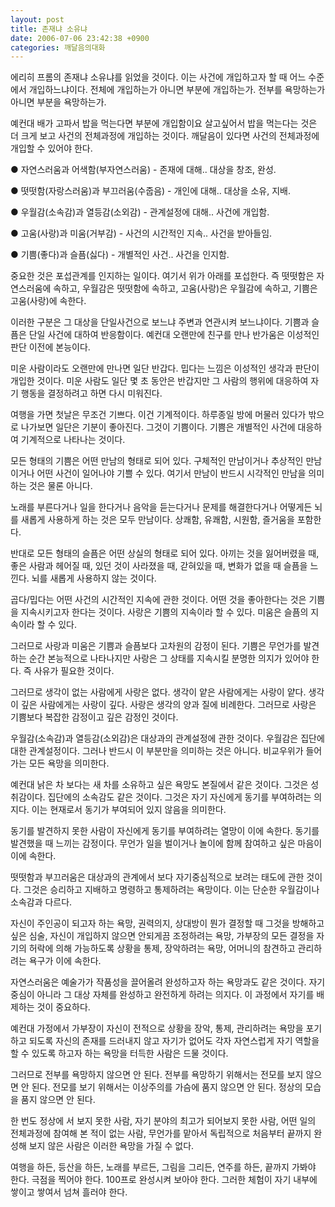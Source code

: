```yaml
---
layout: post
title: 존재냐 소유냐
date: 2006-07-06 23:42:38 +0900
categories: 깨달음의대화
---
```


  
에리히 프롬의 존재냐 소유냐를 읽었을 것이다. 이는 사건에 개입하고자 할 때 어느 수준에서 개입하느냐이다. 전체에 개입하는가 아니면 부분에 개입하는가. 전부를 욕망하는가 아니면 부분을 욕망하는가. 
  

  
예컨대 배가 고파서 밥을 먹는다면 부분에 개입함이요 살고싶어서 밥을 먹는다는 것은 더 크게 보고 사건의 전체과정에 개입하는 것이다. 깨달음이 있다면 사건의 전체과정에 개입할 수 있어야 한다.
  

  
● 자연스러움과 어색함(부자연스러움) - 존재에 대해.. 대상을 창조, 완성.
  
● 떳떳함(자랑스러움)과 부끄러움(수줍음) - 개인에 대해.. 대상을 소유, 지배.
  
● 우월감(소속감)과 열등감(소외감) - 관계설정에 대해.. 사건에 개입함.
  
● 고움(사랑)과 미움(거부감) - 사건의 시간적인 지속.. 사건을 받아들임.
  
● 기쁨(좋다)과 슬픔(싫다) - 개별적인 사건.. 사건을 인지함.
  

  
중요한 것은 포섭관계를 인지하는 일이다. 여기서 위가 아래를 포섭한다. 즉 떳떳함은 자연스러움에 속하고, 우월감은 떳떳함에 속하고, 고움(사랑)은 우월감에 속하고, 기쁨은 고움(사랑)에 속한다. 
  

  
이러한 구분은 그 대상을 단일사건으로 보느냐 주변과 연관시켜 보느냐이다. 기쁨과 슬픔은 단일 사건에 대하여 반응함이다. 예컨대 오랜만에 친구를 만나 반가움은 이성적인 판단 이전에 본능이다.
  

  
미운 사람이라도 오랜만에 만나면 일단 반갑다. 밉다는 느낌은 이성적인 생각과 판단이 개입한 것이다. 미운 사람도 일단 몇 초 동안은 반갑지만 그 사람의 행위에 대응하여 자기 행동을 결정하려고 하면 다시 미워진다. 
  

  
여행을 가면 첫날은 무조건 기쁘다. 이건 기계적이다. 하루종일 방에 머물러 있다가 밖으로 나가보면 일단은 기분이 좋아진다. 그것이 기쁨이다. 기쁨은 개별적인 사건에 대응하여 기계적으로 나타나는 것이다. 
  

  
모든 형태의 기쁨은 어떤 만남의 형태로 되어 있다. 구체적인 만남이거나 추상적인 만남이거나 어떤 사건이 일어나야 기쁠 수 있다. 여기서 만남이 반드시 시각적인 만남을 의미하는 것은 물론 아니다. 
  

  
노래를 부른다거나 일을 한다거나 음악을 듣는다거나 문제를 해결한다거나 어떻게든 뇌를 새롭게 사용하게 하는 것은 모두 만남이다. 상쾌함, 유쾌함, 시원함, 즐거움을 포함한다. 
  

  
반대로 모든 형태의 슬픔은 어떤 상실의 형태로 되어 있다. 아끼는 것을 잃어버렸을 때, 좋은 사람과 헤어질 때, 있던 것이 사라졌을 때, 갇혀있을 때, 변화가 없을 때 슬픔을 느낀다. 뇌를 새롭게 사용하지 않는 것이다. 
  

  
곱다/밉다는 어떤 사건의 시간적인 지속에 관한 것이다. 어떤 것을 좋아한다는 것은 기쁨을 지속시키고자 한다는 것이다. 사랑은 기쁨의 지속이라 할 수 있다. 미움은 슬픔의 지속이라 할 수 있다. 
  

  
그러므로 사랑과 미움은 기쁨과 슬픔보다 고차원의 감정이 된다. 기쁨은 무언가를 발견하는 순간 본능적으로 나타나지만 사랑은 그 상태를 지속시킬 분명한 의지가 있어야 한다. 즉 사유가 필요한 것이다. 
  

  
그러므로 생각이 없는 사람에게 사랑은 없다. 생각이 얕은 사람에게는 사랑이 얕다. 생각이 깊은 사람에게는 사랑이 깊다. 사랑은 생각의 양과 질에 비례한다. 그러므로 사랑은 기쁨보다 복잡한 감정이고 깊은 감정인 것이다. 
  

  
우월감(소속감)과 열등감(소외감)은 대상과의 관계설정에 관한 것이다. 우월감은 집단에 대한 관계설정이다. 그러나 반드시 이 부분만을 의미하는 것은 아니다. 비교우위가 들어가는 모든 욕망을 의미한다. 
  

  
예컨대 낡은 차 보다는 새 차를 소유하고 싶은 욕망도 본질에서 같은 것이다. 그것은 성취감이다. 집단에의 소속감도 같은 것이다. 그것은 자기 자신에게 동기를 부여하려는 의지다. 이는 현재로서 동기가 부여되어 있지 않음을 의미한다. 
  

  
동기를 발견하지 못한 사람이 자신에게 동기를 부여하려는 열망이 이에 속한다. 동기를 발견했을 때 느끼는 감정이다. 무언가 일을 벌이거나 놀이에 함께 참여하고 싶은 마음이 이에 속한다. 
  

  
떳떳함과 부끄러움은 대상과의 관계에서 보다 자기중심적으로 보려는 태도에 관한 것이다. 그것은 승리하고 지배하고 명령하고 통제하려는 욕망이다. 이는 단순한 우월감이나 소속감과 다르다. 
  

  
자신이 주인공이 되고자 하는 욕망, 권력의지, 상대방이 뭔가 결정할 때 그것을 방해하고 싶은 심술, 자신이 개입하지 않으면 안되게끔 조정하려는 욕망, 가부장의 모든 결정을 자기의 허락에 의해 가능하도록 상황을 통제, 장악하려는 욕망, 어머니의 참견하고 관리하려는 욕구가 이에 속한다. 
  

  
자연스러움은 예술가가 작품성을 끌어올려 완성하고자 하는 욕망과도 같은 것이다. 자기중심이 아니라 그 대상 자체를 완성하고 완전하게 하려는 의지다. 이 과정에서 자기를 배제하는 것이 중요하다. 
  

  
예컨대 가정에서 가부장이 자신이 전적으로 상황을 장악, 통제, 관리하려는 욕망을 포기하고 되도록 자신의 존재를 드러내지 않고 자기가 없어도 각자 자연스럽게 자기 역할을 할 수 있도록 하고자 하는 욕망을 터득한 사람은 드물 것이다.
  

  
그러므로 전부를 욕망하지 않으면 안 된다. 전부를 욕망하기 위해서는 전모를 보지 않으면 안 된다. 전모를 보기 위해서는 이상주의를 가슴에 품지 않으면 안 된다. 정상의 모습을 품지 않으면 안 된다. 
  

  
한 번도 정상에 서 보지 못한 사람, 자기 분야의 최고가 되어보지 못한 사람, 어떤 일의 전체과정에 참여해 본 적이 없는 사람, 무언가를 맡아서 독립적으로 처음부터 끝까지 완성해 보지 않은 사람은 이러한 욕망을 가질 수 없다. 
  

  
여행을 하든, 등산을 하든, 노래를 부르든, 그림을 그리든, 연주를 하든, 끝까지 가봐야 한다. 극점을 찍어야 한다. 100프로 완성시켜 보아야 한다. 그러한 체험이 자기 내부에 쌓이고 쌓여서 넘쳐 흘러야 한다.